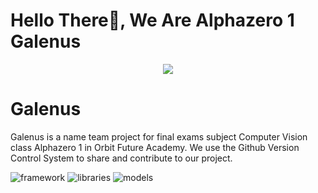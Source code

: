 # Hello There👋, We Are Alphazero 1 Galenus

<p align="center">
  <a href="https://tenor.com/">
    <img src="https://tenor.com/view/welcome-happy-gif-19127207.gif"/>
  </a>
</p>

# Galenus
Galenus is a name team project for final exams subject Computer Vision class Alphazero 1 in Orbit Future Academy. We use the Github Version Control System to share and contribute to our project.

![framework](https://img.shields.io/badge/framework-flask-red)
![libraries](https://img.shields.io/badge/libraries-opencv-green)
![models](https://img.shields.io/badge/models-yolov5-yellow)

